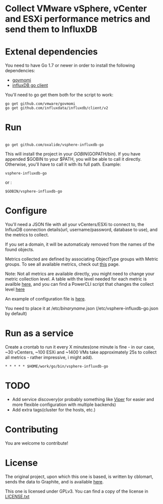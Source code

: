 # Collect VMware vSphere, vCenter and ESXi performance metrics and send them to InfluxDB

# Extenal dependencies

You need to have Go 1.7 or newer in order to install the following dependencies:

* [govmomi](https://github.com/vmware/govmomi)
* [influxDB go client](https://github.com/influxdata/influxdb/tree/master/client/v2)

You'll need to go get them both for the script to work:
```
go get github.com/vmware/govmomi
go get github.com/influxdata/influxdb/client/v2

```

# Run


```

go get github.com/oxalide/vsphere-influxdb-go

```
This will install the project in your $GOBIN($GOPATH/bin). If you have appended $GOBIN to your $PATH, you will be able to call it directly. Otherwise, you'll have to call it with its full path. 
Example:
```
vsphere-influxdb-go 
```
or :
```
$GOBIN/vsphere-influxdb-go
```


# Configure

You'll need a JSON file with all your vCenters/ESXi to connect to, the InfluxDB connection details(url, username/password, database to use), and the metrics to collect.

If you set a domain, it will be automaticaly removed from the names of the found objects.

Metrics collected are defined by associating ObjectType groups with Metric groups.
To see all available metrics, check out [this](http://www.virten.net/2015/05/vsphere-6-0-performance-counter-description/) page. 

Note: Not all metrics are available directly, you might need to change your metric collection level. 
A table with the level needed for each metric is availble [here](http://www.virten.net/2015/05/which-performance-counters-are-available-in-each-statistic-level/), and you can find a PowerCLI script that changes the collect level [here](http://www.valcolabs.com/2012/02/06/modify-historical-statistics-level-using-powercli/)

An example of configuration file is [here](./vsphere-influxdb-go.json).

You need to place it at /etc/*binaryname*.json (/etc/vsphere-influxdb-go.json by default)


# Run as a service

Create a crontab to run it every X minutes(one minute is fine - in our case, ~30 vCenters, ~100 ESXi and ~1400 VMs take approximately 25s to collect all metrics - rather impressive, i might add).
```
* * * * * $HOME/work/go/bin/vsphere-influxdb-go
```


# TODO
* Add service discovery(or probably something like [Viper](https://github.com/spf13/viper) for easier and more flexible configuration with multiple backends)
* Add extra tags(cluster for the hosts, etc.)

# Contributing
You are welcome to contribute!

# License 

The original project, upon which this one is based, is written by cblomart, sends the data to Graphite, and is available [here](https://github.com/cblomart/vsphere-graphite). 

This one is licensed under GPLv3. You can find a copy of the license in [LICENSE.txt](./LICENSE.txt)


